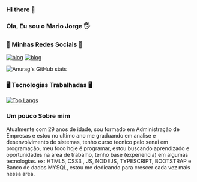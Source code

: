 ### Hi there 👋
### Ola, Eu sou o Mario Jorge 🖐️

### 🪪 Minhas Redes Sociais 🪪
[![blog](https://img.shields.io/badge/LinkedIn-0077B5?style=for-the-badge&logo=linkedin&logoColor=white)](https://www.linkedin.com/in/mario-jorge-995571145/)
[![blog](https://img.shields.io/badge/Instagram-E4405F?style=for-the-badge&logo=instagram&logoColor=white
)](https://www.instagram.com/mario_filho_melo)



![Anurag's GitHub stats](https://github-readme-stats.vercel.app/api?username=AnalistaMj&show_icons=true&theme=dracula)

### 🖥️ Tecnologias Trabalhadas 🖥️
[![Top Langs](https://github-readme-stats.vercel.app/api/top-langs/?username=AnalistaMj)](https://github.com/AnalistaMj)

### Um pouco Sobre mim
Atualmente com 29 anos de idade, sou formado em Administração de Empresas e estou no ultimo ano me graduando em analise e desenvolvimento de sistemas, 
tenho curso tecnico pelo senai em programação, meu foco hoje é programar, estou buscando aprendizado e oportunidades na area de trabalho, tenho base 
(experiencia) em algumas tecnologias. ex: HTML5, CSS3 , JS, NODEJS, TYPESCRIPT, BOOTSTRAP e Banco de dados MYSQL, estou me dedicando para crescer 
cada vez mais nessa area.
